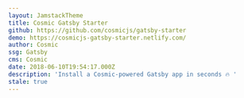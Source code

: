 ```yaml
---
layout: JamstackTheme
title: Cosmic Gatsby Starter
github: https://github.com/cosmicjs/gatsby-starter
demo: https://cosmicjs-gatsby-starter.netlify.com/
author: Cosmic
ssg: Gatsby
cms: Cosmic
date: 2018-06-10T19:54:17.000Z
description: 'Install a Cosmic-powered Gatsby app in seconds 🔥 '
stale: true
---
```

